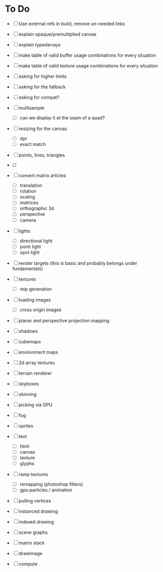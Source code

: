 # To Do

- [ ] Use external refs in build, remove un-needed links
- [ ] explain opaque/premultiplied canvas
- [ ] explain typedarrays
- [ ] make table of valid buffer usage combinations for every situation
- [ ] make table of valid texture usage combinations for every situation
- [ ] asking for higher limits
- [ ] asking for the fallback
- [ ] asking for compat?
- [ ] multisample
  - [ ] can we display it at the seam of a quad?

- [ ] resizing for the canvas
  - [ ] dpr
  - [ ] exact match
- [ ] points, lines, triangles
- [ ] 

- [ ] convert matrix articles
  - [ ] translation
  - [ ] rotation
  - [ ] scaling
  - [ ] matrices
  - [ ] orthographic 3d
  - [ ] perspective
  - [ ] camera

- [ ] lights
  - [ ] directional light
  - [ ] point light
  - [ ] spot light

- [ ] render targets (this is basic and probably belongs under fundamentals)
- [ ] textures
  - [ ] mip generation
- [ ] loading images
  - [ ] cross origin images
- [ ] planar and perspective projection mapping
- [ ] shadows

- [ ] cubemaps
- [ ] environment maps
- [ ] 2d array textures
- [ ] terrain renderer
- [ ] skyboxes
- [ ] skinning
- [ ] picking via GPU
- [ ] fog

- [ ] sprites
- [ ] text
  - [ ] html
  - [ ] canvas
  - [ ] texture
  - [ ] glyphs

- [ ] ramp textures
  - [ ] remapping (photoshop filters)
  - [ ] gpu particles / animation

- [ ] pulling vertices
- [ ] instanced drawing
- [ ] indexed drawing


- [ ] scene graphs
- [ ] matrix stack
- [ ] drawimage

- [ ] compute 